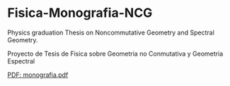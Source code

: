 # Fisica-Monografia-NCG

Physics graduation Thesis on Noncommutative Geometry and Spectral Geometry.

Proyecto de Tesis de Fisica sobre Geometria no Conmutativa y Geometria Espectral

[PDF: monografia.pdf](https://github.com/Cohnan/Fisica-Monografia-NCG/blob/arregloBiblio/monografia.pdf)
